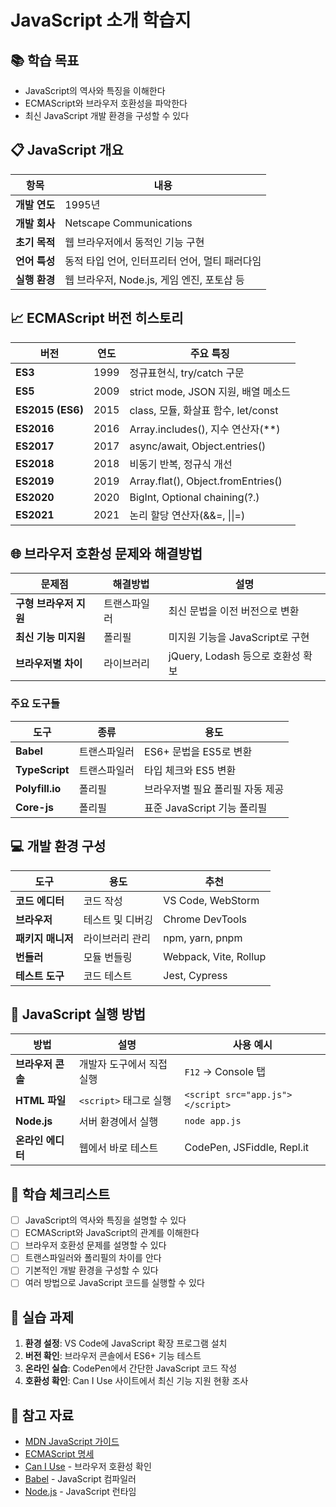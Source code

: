# JavaScript 소개 학습지

## 📚 학습 목표
- JavaScript의 역사와 특징을 이해한다
- ECMAScript와 브라우저 호환성을 파악한다
- 최신 JavaScript 개발 환경을 구성할 수 있다

## 📋 JavaScript 개요

| 항목 | 내용 |
|------|------|
| **개발 연도** | 1995년 |
| **개발 회사** | Netscape Communications |
| **초기 목적** | 웹 브라우저에서 동적인 기능 구현 |
| **언어 특성** | 동적 타입 언어, 인터프리터 언어, 멀티 패러다임 |
| **실행 환경** | 웹 브라우저, Node.js, 게임 엔진, 포토샵 등 |

## 📈 ECMAScript 버전 히스토리

| 버전 | 연도 | 주요 특징 |
|------|------|-----------|
| **ES3** | 1999 | 정규표현식, try/catch 구문 |
| **ES5** | 2009 | strict mode, JSON 지원, 배열 메소드 |
| **ES2015 (ES6)** | 2015 | class, 모듈, 화살표 함수, let/const |
| **ES2016** | 2016 | Array.includes(), 지수 연산자(**) |
| **ES2017** | 2017 | async/await, Object.entries() |
| **ES2018** | 2018 | 비동기 반복, 정규식 개선 |
| **ES2019** | 2019 | Array.flat(), Object.fromEntries() |
| **ES2020** | 2020 | BigInt, Optional chaining(?.) |
| **ES2021** | 2021 | 논리 할당 연산자(&&=, \|\|=) |

## 🌐 브라우저 호환성 문제와 해결방법

| 문제점 | 해결방법 | 설명 |
|--------|----------|------|
| **구형 브라우저 지원** | 트랜스파일러 | 최신 문법을 이전 버전으로 변환 |
| **최신 기능 미지원** | 폴리필 | 미지원 기능을 JavaScript로 구현 |
| **브라우저별 차이** | 라이브러리 | jQuery, Lodash 등으로 호환성 확보 |

### 주요 도구들

| 도구 | 종류 | 용도 |
|------|------|------|
| **Babel** | 트랜스파일러 | ES6+ 문법을 ES5로 변환 |
| **TypeScript** | 트랜스파일러 | 타입 체크와 ES5 변환 |
| **Polyfill.io** | 폴리필 | 브라우저별 필요 폴리필 자동 제공 |
| **Core-js** | 폴리필 | 표준 JavaScript 기능 폴리필 |

## 💻 개발 환경 구성

| 도구 | 용도 | 추천 |
|------|------|------|
| **코드 에디터** | 코드 작성 | VS Code, WebStorm |
| **브라우저** | 테스트 및 디버깅 | Chrome DevTools |
| **패키지 매니저** | 라이브러리 관리 | npm, yarn, pnpm |
| **번들러** | 모듈 번들링 | Webpack, Vite, Rollup |
| **테스트 도구** | 코드 테스트 | Jest, Cypress |

## 🔧 JavaScript 실행 방법

| 방법 | 설명 | 사용 예시 |
|------|------|-----------|
| **브라우저 콘솔** | 개발자 도구에서 직접 실행 | `F12` → Console 탭 |
| **HTML 파일** | `<script>` 태그로 실행 | `<script src="app.js"></script>` |
| **Node.js** | 서버 환경에서 실행 | `node app.js` |
| **온라인 에디터** | 웹에서 바로 테스트 | CodePen, JSFiddle, Repl.it |

## 📝 학습 체크리스트

- [ ] JavaScript의 역사와 특징을 설명할 수 있다
- [ ] ECMAScript와 JavaScript의 관계를 이해한다
- [ ] 브라우저 호환성 문제를 설명할 수 있다
- [ ] 트랜스파일러와 폴리필의 차이를 안다
- [ ] 기본적인 개발 환경을 구성할 수 있다
- [ ] 여러 방법으로 JavaScript 코드를 실행할 수 있다

## 🎯 실습 과제

1. **환경 설정**: VS Code에 JavaScript 확장 프로그램 설치
2. **버전 확인**: 브라우저 콘솔에서 ES6+ 기능 테스트
3. **온라인 실습**: CodePen에서 간단한 JavaScript 코드 작성
4. **호환성 확인**: Can I Use 사이트에서 최신 기능 지원 현황 조사

## 📖 참고 자료

- [MDN JavaScript 가이드](https://developer.mozilla.org/ko/docs/Web/JavaScript/Guide)
- [ECMAScript 명세](https://tc39.github.io/ecma262/)
- [Can I Use](https://caniuse.com/) - 브라우저 호환성 확인
- [Babel](https://babeljs.io/) - JavaScript 컴파일러
- [Node.js](https://nodejs.org/) - JavaScript 런타임 